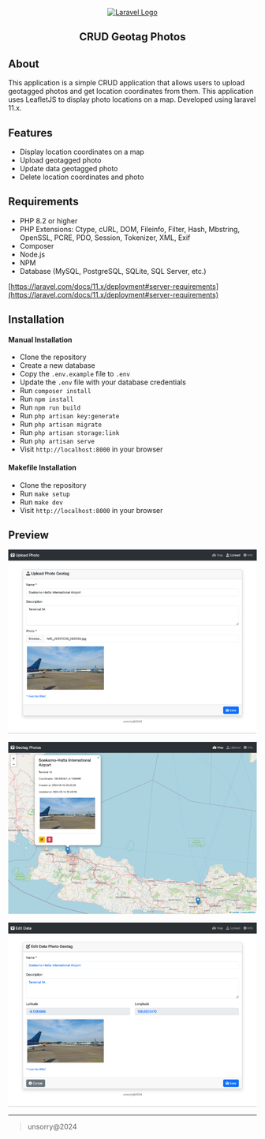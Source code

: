 <p align="center"><a href="https://laravel.com" target="_blank"><img src="https://raw.githubusercontent.com/laravel/art/master/logo-lockup/5%20SVG/2%20CMYK/1%20Full%20Color/laravel-logolockup-cmyk-red.svg" width="400" alt="Laravel Logo"></a><h2 align="center">CRUD Geotag Photos</h2></p>

## About

This application is a simple CRUD application that allows users to upload geotagged photos and get location coordinates from them. This application uses LeafletJS to display photo locations on a map. Developed using laravel 11.x.

## Features

- Display location coordinates on a map
- Upload geotagged photo
- Update data geotagged photo
- Delete location coordinates and photo

## Requirements

- PHP 8.2 or higher
- PHP Extensions: Ctype, cURL, DOM, Fileinfo, Filter, Hash, Mbstring, OpenSSL, PCRE, PDO, Session, Tokenizer, XML, Exif
- Composer
- Node.js
- NPM
- Database (MySQL, PostgreSQL, SQLite, SQL Server, etc.)

[https://laravel.com/docs/11.x/deployment#server-requirements](https://laravel.com/docs/11.x/deployment#server-requirements)

## Installation

#### Manual Installation

- Clone the repository
- Create a new database
- Copy the `.env.example` file to `.env`
- Update the `.env` file with your database credentials
- Run `composer install`
- Run `npm install`
- Run `npm run build`
- Run `php artisan key:generate`
- Run `php artisan migrate`
- Run `php artisan storage:link`
- Run `php artisan serve`
- Visit `http://localhost:8000` in your browser

#### Makefile Installation
- Clone the repository
- Run `make setup`
- Run `make dev`
- Visit `http://localhost:8000` in your browser

## Preview
![Preview Upload Page](public/screenshot/upload.png "Upload Page")

![Preview Map Page](public/screenshot/map.png "Map Page")

![Preview Edit Page](public/screenshot/edit.png "Edit Page")

___
> unsorry@2024
